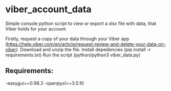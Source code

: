 # viber_account_data
Simple console python script to view or export a xlsx file with data, that Viber holds for your account.

Firstly, request a copy of your data through your Viber app (https://help.viber.com/en/article/request-review-and-delete-your-data-on-viber).
Download and unzip the file.
Install depedencies (pip install -r requirements.txt)
Run the script (python/python3 viber_data.py)

## **Requirements**:
-easygui==0.98.3
-openpyxl==3.0.10


